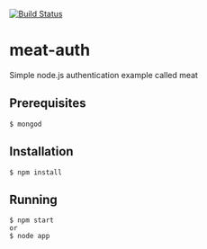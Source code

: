 [![Build Status](https://secure.travis-ci.org/nenadg/meat-auth.png?branch=master)](https://travis-ci.org/nenadg/meat-auth)

meat-auth
=========

Simple node.js authentication example called meat

## Prerequisites
    $ mongod

## Installation
    $ npm install
    
## Running
    $ npm start
    or
    $ node app
